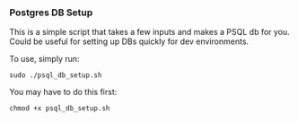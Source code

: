 ### Postgres DB Setup

This is a simple script that takes a few inputs and makes a PSQL db for you. Could be useful for setting up DBs quickly for dev environments.

To use, simply run:

`sudo ./psql_db_setup.sh`

You may have to do this first:

`chmod +x psql_db_setup.sh`
